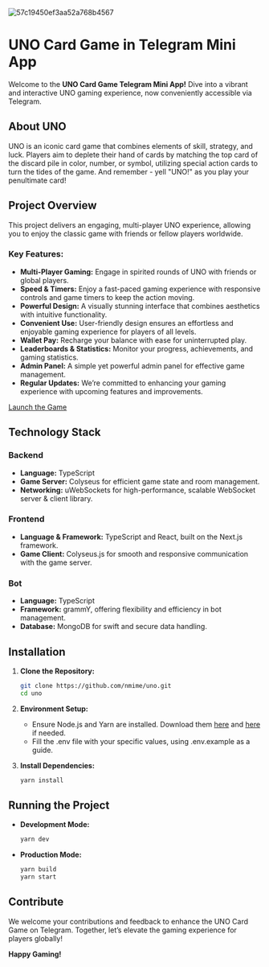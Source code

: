 ![57c19450ef3aa52a768b4567](https://github.com/nmime/uno/assets/66474195/eac4860a-23d9-4aa4-9b95-f06e430d51f1)

# UNO Card Game in Telegram Mini App

Welcome to the **UNO Card Game Telegram Mini App!** Dive into a vibrant and interactive UNO gaming experience, now
conveniently accessible via Telegram.

## About UNO

UNO is an iconic card game that combines elements of skill, strategy, and luck. Players aim to deplete their hand of
cards by matching the top card of the discard pile in color, number, or symbol, utilizing special action cards to turn
the tides of the game. And remember - yell "UNO!" as you play your penultimate card!

## Project Overview

This project delivers an engaging, multi-player UNO experience, allowing you to enjoy the classic game with friends or
fellow players worldwide.

### Key Features:

- **Multi-Player Gaming:** Engage in spirited rounds of UNO with friends or global players.
- **Speed & Timers:** Enjoy a fast-paced gaming experience with responsive controls and game timers to keep the action
  moving.
- **Powerful Design:** A visually stunning interface that combines aesthetics with intuitive functionality.
- **Convenient Use:** User-friendly design ensures an effortless and enjoyable gaming experience for players of all
  levels.
- **Wallet Pay:** Recharge your balance with ease for uninterrupted play.
- **Leaderboards & Statistics:** Monitor your progress, achievements, and gaming statistics.
- **Admin Panel:** A simple yet powerful admin panel for effective game management.
- **Regular Updates:** We’re committed to enhancing your gaming experience with upcoming features and improvements.

[Launch the Game](https://t.me/uno9bot/uno)

## Technology Stack

### Backend

- **Language:** TypeScript
- **Game Server:** Colyseus for efficient game state and room management.
- **Networking:** uWebSockets for high-performance, scalable WebSocket server & client library.

### Frontend

- **Language & Framework:** TypeScript and React, built on the Next.js framework.
- **Game Client:** Colyseus.js for smooth and responsive communication with the game server.

### Bot

- **Language:** TypeScript
- **Framework:** grammY, offering flexibility and efficiency in bot management.
- **Database:** MongoDB for swift and secure data handling.

## Installation

1. **Clone the Repository:**
    ```bash
    git clone https://github.com/nmime/uno.git
    cd uno
    ```

2. **Environment Setup:**
    - Ensure Node.js and Yarn are installed. Download them [here](https://nodejs.org/en/download/)
      and [here](https://yarnpkg.com/getting-started/install) if needed.
    - Fill the .env file with your specific values, using .env.example as a guide.

3. **Install Dependencies:**
    ```bash
    yarn install
    ```

## Running the Project

- **Development Mode:**
    ```bash
    yarn dev
    ```

- **Production Mode:**
    ```bash
    yarn build
    yarn start
    ```

## Contribute

We welcome your contributions and feedback to enhance the UNO Card Game on Telegram. Together, let’s elevate the gaming
experience for players globally!

**Happy Gaming!**
